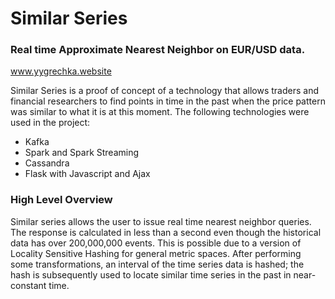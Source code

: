 # Similar Series

### Real time Approximate Nearest Neighbor on EUR/USD data.
www.yygrechka.website

Similar Series is a proof of concept of a technology that allows traders and financial researchers to find points in time in the past when the price pattern was similar to what it is at this moment. The following technologies were used in the project:

* Kafka
* Spark and Spark Streaming
* Cassandra
* Flask with Javascript and Ajax

### High Level Overview

Similar series allows the user to issue real time nearest neighbor queries. The response is calculated in less than a second even though the historical data has over 200,000,000 events. This is possible due to a version of Locality Sensitive Hashing for general metric spaces. After performing some transformations, an interval of the time series data is hashed; the hash is subsequently used to locate similar time series in the past in near-constant time.

